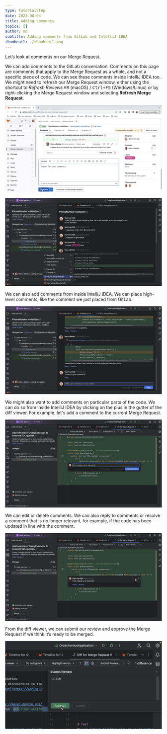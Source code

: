 ```yaml
---
type: TutorialStep
date: 2023-08-04
title: Adding comments
topics: []
author: md
subtitle: Adding comments from GitLab and IntelliJ IDEA
thumbnail: ./thumbnail.png
---
```


Let’s look at comments on our Merge Request.

We can add comments to the GitLab conversation. Comments on this page are comments that apply to the Merge Request as a whole, and not a specific piece of code. We can see these comments inside IntelliJ IDEA too. We might need to refresh our Merge Request window, either using the shortcut to _Refresh Reviews_ <kbd>⌘R</kbd> (macOS) / <kbd>Ctrl+F5</kbd> (Windows/Linux) or by right-clicking the Merge Request window and selecting **Refresh Merge Request**.

![Comment from GitLab](comment-from-gitlab.png)

![Refresh reviews](refresh-reviews.png)

We can also add comments from inside IntelliJ IDEA. We can place high-level comments, like the comment we just placed from GitLab.

![Comment from IntelliJ IDEA](comment-from-intellij-idea.png)

We might also want to add comments on particular parts of the code. We can do so from inside IntelliJ IDEA by clicking on the plus in the gutter of the diff viewer. For example, let's add a comment to the current Merge Request.

![Inline comment](inline-comment.png)

We can edit or delete comments. We can also reply to comments or resolve a comment that is no longer relevant, for example, if the code has been updated in line with the comment.

![Working with comments](edit.png)

From the diff viewer, we can submit our review and approve the Merge Request if we think it’s ready to be merged.

![Submit Review and Approve](approve.png)
